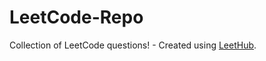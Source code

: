 # LeetCode-Repo
Collection of LeetCode questions! - Created using [LeetHub](https://github.com/QasimWani/LeetHub).
